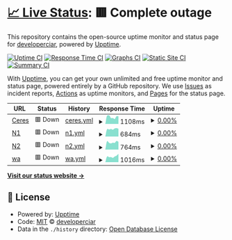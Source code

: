 # [📈 Live Status](https://demo.upptime.js.org): <!--live status--> **🟥 Complete outage**

This repository contains the open-source uptime monitor and status page for [developerciar](https://demo.upptime.js.org), powered by [Upptime](https://github.com/upptime/upptime).

[![Uptime CI](https://github.com/developerciar/st_apps/workflows/Uptime%20CI/badge.svg)](https://github.com/developerciar/st_apps/actions?query=workflow%3A%22Uptime+CI%22)
[![Response Time CI](https://github.com/developerciar/st_apps/workflows/Response%20Time%20CI/badge.svg)](https://github.com/developerciar/st_apps/actions?query=workflow%3A%22Response+Time+CI%22)
[![Graphs CI](https://github.com/developerciar/st_apps/workflows/Graphs%20CI/badge.svg)](https://github.com/developerciar/st_apps/actions?query=workflow%3A%22Graphs+CI%22)
[![Static Site CI](https://github.com/developerciar/st_apps/workflows/Static%20Site%20CI/badge.svg)](https://github.com/developerciar/st_apps/actions?query=workflow%3A%22Static+Site+CI%22)
[![Summary CI](https://github.com/developerciar/st_apps/workflows/Summary%20CI/badge.svg)](https://github.com/developerciar/st_apps/actions?query=workflow%3A%22Summary+CI%22)

With [Upptime](https://upptime.js.org), you can get your own unlimited and free uptime monitor and status page, powered entirely by a GitHub repository. We use [Issues](https://github.com/developerciar/st_apps/issues) as incident reports, [Actions](https://github.com/developerciar/st_apps/actions) as uptime monitors, and [Pages](https://demo.upptime.js.org) for the status page.

<!--start: status pages-->
<!-- This summary is generated by Upptime (https://github.com/upptime/upptime) -->
<!-- Do not edit this manually, your changes will be overwritten -->
<!-- prettier-ignore -->
| URL | Status | History | Response Time | Uptime |
| --- | ------ | ------- | ------------- | ------ |
| <img alt="" src="https://icons.duckduckgo.com/ip3/erp.clusterciar.com.ar.ico" height="13"> [Ceres](http://erp.clusterciar.com.ar) | 🟥 Down | [ceres.yml](https://github.com/developerciar/st_apps/commits/HEAD/history/ceres.yml) | <details><summary><img alt="Response time graph" src="./graphs/ceres/response-time-week.png" height="20"> 1108ms</summary><br><a href="https://developerciar.github.io/st_apps/history/ceres"><img alt="Response time 1318" src="https://img.shields.io/endpoint?url=https%3A%2F%2Fraw.githubusercontent.com%2Fdeveloperciar%2Fst_apps%2FHEAD%2Fapi%2Fceres%2Fresponse-time.json"></a><br><a href="https://developerciar.github.io/st_apps/history/ceres"><img alt="24-hour response time 1335" src="https://img.shields.io/endpoint?url=https%3A%2F%2Fraw.githubusercontent.com%2Fdeveloperciar%2Fst_apps%2FHEAD%2Fapi%2Fceres%2Fresponse-time-day.json"></a><br><a href="https://developerciar.github.io/st_apps/history/ceres"><img alt="7-day response time 1108" src="https://img.shields.io/endpoint?url=https%3A%2F%2Fraw.githubusercontent.com%2Fdeveloperciar%2Fst_apps%2FHEAD%2Fapi%2Fceres%2Fresponse-time-week.json"></a><br><a href="https://developerciar.github.io/st_apps/history/ceres"><img alt="30-day response time 1176" src="https://img.shields.io/endpoint?url=https%3A%2F%2Fraw.githubusercontent.com%2Fdeveloperciar%2Fst_apps%2FHEAD%2Fapi%2Fceres%2Fresponse-time-month.json"></a><br><a href="https://developerciar.github.io/st_apps/history/ceres"><img alt="1-year response time 1318" src="https://img.shields.io/endpoint?url=https%3A%2F%2Fraw.githubusercontent.com%2Fdeveloperciar%2Fst_apps%2FHEAD%2Fapi%2Fceres%2Fresponse-time-year.json"></a></details> | <details><summary><a href="https://developerciar.github.io/st_apps/history/ceres">0.00%</a></summary><a href="https://developerciar.github.io/st_apps/history/ceres"><img alt="All-time uptime 84.60%" src="https://img.shields.io/endpoint?url=https%3A%2F%2Fraw.githubusercontent.com%2Fdeveloperciar%2Fst_apps%2FHEAD%2Fapi%2Fceres%2Fuptime.json"></a><br><a href="https://developerciar.github.io/st_apps/history/ceres"><img alt="24-hour uptime 0.00%" src="https://img.shields.io/endpoint?url=https%3A%2F%2Fraw.githubusercontent.com%2Fdeveloperciar%2Fst_apps%2FHEAD%2Fapi%2Fceres%2Fuptime-day.json"></a><br><a href="https://developerciar.github.io/st_apps/history/ceres"><img alt="7-day uptime 0.00%" src="https://img.shields.io/endpoint?url=https%3A%2F%2Fraw.githubusercontent.com%2Fdeveloperciar%2Fst_apps%2FHEAD%2Fapi%2Fceres%2Fuptime-week.json"></a><br><a href="https://developerciar.github.io/st_apps/history/ceres"><img alt="30-day uptime 0.00%" src="https://img.shields.io/endpoint?url=https%3A%2F%2Fraw.githubusercontent.com%2Fdeveloperciar%2Fst_apps%2FHEAD%2Fapi%2Fceres%2Fuptime-month.json"></a><br><a href="https://developerciar.github.io/st_apps/history/ceres"><img alt="1-year uptime 75.60%" src="https://img.shields.io/endpoint?url=https%3A%2F%2Fraw.githubusercontent.com%2Fdeveloperciar%2Fst_apps%2FHEAD%2Fapi%2Fceres%2Fuptime-year.json"></a></details>
| <img alt="" src="https://icons.duckduckgo.com/ip3/n1.clusterciar.com.ar.ico" height="13"> [N1](http://n1.clusterciar.com.ar) | 🟥 Down | [n1.yml](https://github.com/developerciar/st_apps/commits/HEAD/history/n1.yml) | <details><summary><img alt="Response time graph" src="./graphs/n1/response-time-week.png" height="20"> 684ms</summary><br><a href="https://developerciar.github.io/st_apps/history/n1"><img alt="Response time 762" src="https://img.shields.io/endpoint?url=https%3A%2F%2Fraw.githubusercontent.com%2Fdeveloperciar%2Fst_apps%2FHEAD%2Fapi%2Fn1%2Fresponse-time.json"></a><br><a href="https://developerciar.github.io/st_apps/history/n1"><img alt="24-hour response time 649" src="https://img.shields.io/endpoint?url=https%3A%2F%2Fraw.githubusercontent.com%2Fdeveloperciar%2Fst_apps%2FHEAD%2Fapi%2Fn1%2Fresponse-time-day.json"></a><br><a href="https://developerciar.github.io/st_apps/history/n1"><img alt="7-day response time 684" src="https://img.shields.io/endpoint?url=https%3A%2F%2Fraw.githubusercontent.com%2Fdeveloperciar%2Fst_apps%2FHEAD%2Fapi%2Fn1%2Fresponse-time-week.json"></a><br><a href="https://developerciar.github.io/st_apps/history/n1"><img alt="30-day response time 630" src="https://img.shields.io/endpoint?url=https%3A%2F%2Fraw.githubusercontent.com%2Fdeveloperciar%2Fst_apps%2FHEAD%2Fapi%2Fn1%2Fresponse-time-month.json"></a><br><a href="https://developerciar.github.io/st_apps/history/n1"><img alt="1-year response time 802" src="https://img.shields.io/endpoint?url=https%3A%2F%2Fraw.githubusercontent.com%2Fdeveloperciar%2Fst_apps%2FHEAD%2Fapi%2Fn1%2Fresponse-time-year.json"></a></details> | <details><summary><a href="https://developerciar.github.io/st_apps/history/n1">0.00%</a></summary><a href="https://developerciar.github.io/st_apps/history/n1"><img alt="All-time uptime 83.62%" src="https://img.shields.io/endpoint?url=https%3A%2F%2Fraw.githubusercontent.com%2Fdeveloperciar%2Fst_apps%2FHEAD%2Fapi%2Fn1%2Fuptime.json"></a><br><a href="https://developerciar.github.io/st_apps/history/n1"><img alt="24-hour uptime 0.00%" src="https://img.shields.io/endpoint?url=https%3A%2F%2Fraw.githubusercontent.com%2Fdeveloperciar%2Fst_apps%2FHEAD%2Fapi%2Fn1%2Fuptime-day.json"></a><br><a href="https://developerciar.github.io/st_apps/history/n1"><img alt="7-day uptime 0.00%" src="https://img.shields.io/endpoint?url=https%3A%2F%2Fraw.githubusercontent.com%2Fdeveloperciar%2Fst_apps%2FHEAD%2Fapi%2Fn1%2Fuptime-week.json"></a><br><a href="https://developerciar.github.io/st_apps/history/n1"><img alt="30-day uptime 0.00%" src="https://img.shields.io/endpoint?url=https%3A%2F%2Fraw.githubusercontent.com%2Fdeveloperciar%2Fst_apps%2FHEAD%2Fapi%2Fn1%2Fuptime-month.json"></a><br><a href="https://developerciar.github.io/st_apps/history/n1"><img alt="1-year uptime 74.02%" src="https://img.shields.io/endpoint?url=https%3A%2F%2Fraw.githubusercontent.com%2Fdeveloperciar%2Fst_apps%2FHEAD%2Fapi%2Fn1%2Fuptime-year.json"></a></details>
| <img alt="" src="https://icons.duckduckgo.com/ip3/n2.clusterciar.com.ar.ico" height="13"> [N2](http://n2.clusterciar.com.ar) | 🟥 Down | [n2.yml](https://github.com/developerciar/st_apps/commits/HEAD/history/n2.yml) | <details><summary><img alt="Response time graph" src="./graphs/n2/response-time-week.png" height="20"> 764ms</summary><br><a href="https://developerciar.github.io/st_apps/history/n2"><img alt="Response time 806" src="https://img.shields.io/endpoint?url=https%3A%2F%2Fraw.githubusercontent.com%2Fdeveloperciar%2Fst_apps%2FHEAD%2Fapi%2Fn2%2Fresponse-time.json"></a><br><a href="https://developerciar.github.io/st_apps/history/n2"><img alt="24-hour response time 1457" src="https://img.shields.io/endpoint?url=https%3A%2F%2Fraw.githubusercontent.com%2Fdeveloperciar%2Fst_apps%2FHEAD%2Fapi%2Fn2%2Fresponse-time-day.json"></a><br><a href="https://developerciar.github.io/st_apps/history/n2"><img alt="7-day response time 764" src="https://img.shields.io/endpoint?url=https%3A%2F%2Fraw.githubusercontent.com%2Fdeveloperciar%2Fst_apps%2FHEAD%2Fapi%2Fn2%2Fresponse-time-week.json"></a><br><a href="https://developerciar.github.io/st_apps/history/n2"><img alt="30-day response time 713" src="https://img.shields.io/endpoint?url=https%3A%2F%2Fraw.githubusercontent.com%2Fdeveloperciar%2Fst_apps%2FHEAD%2Fapi%2Fn2%2Fresponse-time-month.json"></a><br><a href="https://developerciar.github.io/st_apps/history/n2"><img alt="1-year response time 823" src="https://img.shields.io/endpoint?url=https%3A%2F%2Fraw.githubusercontent.com%2Fdeveloperciar%2Fst_apps%2FHEAD%2Fapi%2Fn2%2Fresponse-time-year.json"></a></details> | <details><summary><a href="https://developerciar.github.io/st_apps/history/n2">0.00%</a></summary><a href="https://developerciar.github.io/st_apps/history/n2"><img alt="All-time uptime 85.40%" src="https://img.shields.io/endpoint?url=https%3A%2F%2Fraw.githubusercontent.com%2Fdeveloperciar%2Fst_apps%2FHEAD%2Fapi%2Fn2%2Fuptime.json"></a><br><a href="https://developerciar.github.io/st_apps/history/n2"><img alt="24-hour uptime 0.00%" src="https://img.shields.io/endpoint?url=https%3A%2F%2Fraw.githubusercontent.com%2Fdeveloperciar%2Fst_apps%2FHEAD%2Fapi%2Fn2%2Fuptime-day.json"></a><br><a href="https://developerciar.github.io/st_apps/history/n2"><img alt="7-day uptime 0.00%" src="https://img.shields.io/endpoint?url=https%3A%2F%2Fraw.githubusercontent.com%2Fdeveloperciar%2Fst_apps%2FHEAD%2Fapi%2Fn2%2Fuptime-week.json"></a><br><a href="https://developerciar.github.io/st_apps/history/n2"><img alt="30-day uptime 0.00%" src="https://img.shields.io/endpoint?url=https%3A%2F%2Fraw.githubusercontent.com%2Fdeveloperciar%2Fst_apps%2FHEAD%2Fapi%2Fn2%2Fuptime-month.json"></a><br><a href="https://developerciar.github.io/st_apps/history/n2"><img alt="1-year uptime 76.68%" src="https://img.shields.io/endpoint?url=https%3A%2F%2Fraw.githubusercontent.com%2Fdeveloperciar%2Fst_apps%2FHEAD%2Fapi%2Fn2%2Fuptime-year.json"></a></details>
| <img alt="" src="https://icons.duckduckgo.com/ip3/ws.clusterciar.com.ar.ico" height="13"> [wa](http://ws.clusterciar.com.ar) | 🟥 Down | [wa.yml](https://github.com/developerciar/st_apps/commits/HEAD/history/wa.yml) | <details><summary><img alt="Response time graph" src="./graphs/wa/response-time-week.png" height="20"> 1016ms</summary><br><a href="https://developerciar.github.io/st_apps/history/wa"><img alt="Response time 1165" src="https://img.shields.io/endpoint?url=https%3A%2F%2Fraw.githubusercontent.com%2Fdeveloperciar%2Fst_apps%2FHEAD%2Fapi%2Fwa%2Fresponse-time.json"></a><br><a href="https://developerciar.github.io/st_apps/history/wa"><img alt="24-hour response time 785" src="https://img.shields.io/endpoint?url=https%3A%2F%2Fraw.githubusercontent.com%2Fdeveloperciar%2Fst_apps%2FHEAD%2Fapi%2Fwa%2Fresponse-time-day.json"></a><br><a href="https://developerciar.github.io/st_apps/history/wa"><img alt="7-day response time 1016" src="https://img.shields.io/endpoint?url=https%3A%2F%2Fraw.githubusercontent.com%2Fdeveloperciar%2Fst_apps%2FHEAD%2Fapi%2Fwa%2Fresponse-time-week.json"></a><br><a href="https://developerciar.github.io/st_apps/history/wa"><img alt="30-day response time 993" src="https://img.shields.io/endpoint?url=https%3A%2F%2Fraw.githubusercontent.com%2Fdeveloperciar%2Fst_apps%2FHEAD%2Fapi%2Fwa%2Fresponse-time-month.json"></a><br><a href="https://developerciar.github.io/st_apps/history/wa"><img alt="1-year response time 1199" src="https://img.shields.io/endpoint?url=https%3A%2F%2Fraw.githubusercontent.com%2Fdeveloperciar%2Fst_apps%2FHEAD%2Fapi%2Fwa%2Fresponse-time-year.json"></a></details> | <details><summary><a href="https://developerciar.github.io/st_apps/history/wa">0.00%</a></summary><a href="https://developerciar.github.io/st_apps/history/wa"><img alt="All-time uptime 82.75%" src="https://img.shields.io/endpoint?url=https%3A%2F%2Fraw.githubusercontent.com%2Fdeveloperciar%2Fst_apps%2FHEAD%2Fapi%2Fwa%2Fuptime.json"></a><br><a href="https://developerciar.github.io/st_apps/history/wa"><img alt="24-hour uptime 0.00%" src="https://img.shields.io/endpoint?url=https%3A%2F%2Fraw.githubusercontent.com%2Fdeveloperciar%2Fst_apps%2FHEAD%2Fapi%2Fwa%2Fuptime-day.json"></a><br><a href="https://developerciar.github.io/st_apps/history/wa"><img alt="7-day uptime 0.00%" src="https://img.shields.io/endpoint?url=https%3A%2F%2Fraw.githubusercontent.com%2Fdeveloperciar%2Fst_apps%2FHEAD%2Fapi%2Fwa%2Fuptime-week.json"></a><br><a href="https://developerciar.github.io/st_apps/history/wa"><img alt="30-day uptime 0.00%" src="https://img.shields.io/endpoint?url=https%3A%2F%2Fraw.githubusercontent.com%2Fdeveloperciar%2Fst_apps%2FHEAD%2Fapi%2Fwa%2Fuptime-month.json"></a><br><a href="https://developerciar.github.io/st_apps/history/wa"><img alt="1-year uptime 75.62%" src="https://img.shields.io/endpoint?url=https%3A%2F%2Fraw.githubusercontent.com%2Fdeveloperciar%2Fst_apps%2FHEAD%2Fapi%2Fwa%2Fuptime-year.json"></a></details>

<!--end: status pages-->

[**Visit our status website →**](https://demo.upptime.js.org)

## 📄 License

- Powered by: [Upptime](https://github.com/upptime/upptime)
- Code: [MIT](./LICENSE) © [developerciar](https://demo.upptime.js.org)
- Data in the `./history` directory: [Open Database License](https://opendatacommons.org/licenses/odbl/1-0/)
